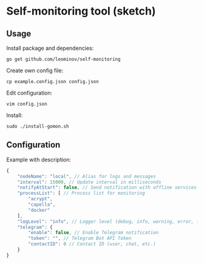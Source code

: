 # Self-monitoring tool (sketch)

## Usage
Install package and dependencies:
```shell
go get github.com/leominov/self-monitoring
```
Create own config file:
```shell
cp example.config.json config.json
```
Edit configuration:
```shell
vim config.json
```
Install:
```shell
sudo ./install-gomon.sh
```

## Configuration
Example with description:
```javascript
{
    "nodeName": "local", // Alias for logs and messages
    "interval": 15000, // Update interval in milliseconds
    "notifyAtStart": false, // Send notification with offline services on start
	"processList": [ // Process list for monitoring
        "acrypt",
		"capella",
		"docker"
    ],
    "logLevel": "info", // Logger level (debug, info, warning, error, fatal, panic)
    "telegram": {
        "enable": false, // Enable Telegram notification
        "token": "", // Telegram Bot API Token
        "contactID": 0 // Contact ID (user, chat, etc.)
    }
}
```
